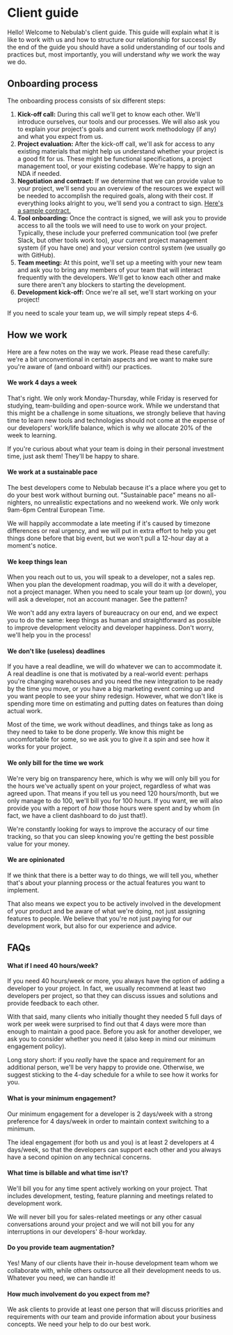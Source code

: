 # Client guide

Hello! Welcome to Nebulab's client guide. This guide will explain what it is like to work with us
and how to structure our relationship for success! By the end of the guide you should have a solid
understanding of our tools and practices but, most importantly, you will understand _why_ we work 
the way we do.   

## Onboarding process

The onboarding process consists of six different steps:

1. **Kick-off call:** During this call we'll get to know each other. We'll introduce ourselves, our
   tools and our processes. We will also ask you to explain your project's goals and current work
   methodology (if any) and what you expect from us.
2. **Project evaluation:** After the kick-off call, we'll ask for access to any existing materials
   that might help us understand whether your project is a good fit for us. These might be 
   functional specifications, a project management tool, or your existing codebase. We're happy to
   sign an NDA if needed.
3. **Negotiation and contract:** If we determine that we can provide value to your project, we'll 
   send you an overview of the resources we expect will be needed to accomplish the required goals,
   along with their cost. If everything looks alright to you, we'll send you a contract to sign.
   [Here's a sample contract.](https://github.com/nebulab/playbook/raw/master/assets/contract-draft.pdf)
4. **Tool onboarding:** Once the contract is signed, we will ask you to provide access to all the
   tools we will need to use to work on your project. Typically, these include your preferred
   communication tool (we prefer Slack, but other tools work too), your current project management 
   system (if you have one) and your version control system (we usually go with GitHub).  
5. **Team meeting:** At this point, we'll set up a meeting with your new team and ask you to bring
   any members of your team that will interact frequently with the developers. We'll get to know
   each other and make sure there aren't any blockers to starting the development. 
6. **Development kick-off:** Once we're all set, we'll start working on your project!

If you need to scale your team up, we will simply repeat steps 4-6.

## How we work

Here are a few notes on the way we work. Please read these carefully: we're a bit unconventional in
certain aspects and we want to make sure you're aware of (and onboard with!) our practices.

#### We work 4 days a week

That's right. We only work Monday-Thursday, while Friday is reserved for studying, team-building 
and open-source work. While we understand that this might be a  challenge in some situations, we 
strongly believe that having time to learn new tools and  technologies should not come at the 
expense of our developers' work/life balance, which is why we allocate 20% of the week to learning. 

If you're curious about what your team is doing in their personal investment time, just ask them! 
They'll be happy to share.
  
#### We work at a sustainable pace

The best developers come to Nebulab because it's a place where you get to do your best work without 
burning out. "Sustainable pace" means no all-nighters, no unrealistic expectations and no weekend 
work. We only work 9am-6pm Central European Time. 

We will happily accommodate a late meeting if it's caused by timezone differences or real urgency, 
and we will put in extra effort to help you get things done before that big event, but we won't pull 
a 12-hour day at a moment's notice.

#### We keep things lean

When you reach out to us, you will speak to a developer, not a sales rep. When you plan the 
development roadmap, you will do it with a developer, not a project manager. When you need to scale 
your team up (or down), you will ask a developer, not an account manager. See the pattern? 

We won't add any extra layers of bureaucracy on our end, and we expect you to do the same: keep 
things as human and straightforward as possible to improve development velocity and  developer 
happiness. Don't worry, we'll help you in the process!

#### We don't like (useless) deadlines

If you have a real deadline, we will do whatever we can to accommodate it. A real deadline is one
that is motivated by a real-world event: perhaps you're  changing warehouses and you need the new 
integration to be ready by the time you move, or you have  a big marketing event coming up and you 
want people to see your shiny redesign. However, what we don't like is spending more time on 
estimating and putting dates on features than doing actual work. 

Most of the time, we work without deadlines, and things take as long as they need to take to be done 
properly. We know this might be uncomfortable for some, so we ask you to give it a spin and see how 
it works for your project.

#### We only bill for the time we work

We're very big on transparency here, which is why we will only bill you for the hours we've actually 
spent on your project, regardless of what was agreed upon. That means if you tell us you need 120 
hours/month, but we only manage to do 100, we'll bill you for 100 hours. If you want, we will also 
provide you with a report of _how_ those hours were spent and by whom (in fact, we have a client 
dashboard to do just that!). 

We're constantly looking for ways to improve the accuracy of our time tracking, so that you can 
sleep knowing you're getting the best possible value for your money.

#### We are opinionated

If we think that there is a better way to do things, we will tell you, whether that's about your 
planning process or the actual features you want to implement. 

That also means we expect you to be actively involved in the development of your product and be 
aware of what we're doing, not just assigning features to people. We believe that you're not just 
paying for our development work, but also for our experience and advice.

## FAQs

#### What if I need 40 hours/week?

If you need 40 hours/week or more, you always have the option of adding a developer to your project.
In fact, we usually recommend at least two developers per project, so that they can discuss issues 
and solutions and provide feedback to each other.

With that said, many clients who initially thought they needed 5 full days of work per week were 
surprised to find out that 4 days were more than enough to maintain a good pace. Before you ask for 
another developer, we ask you to consider whether you need it (also keep in mind our minimum 
engagement policy).

Long story short: if you _really_ have the space and requirement for an additional person, we'll be 
very happy to provide one. Otherwise, we suggest sticking to the 4-day schedule for a while to see 
how it works for you. 

#### What is your minimum engagement?

Our minimum engagement for a developer is 2 days/week with a strong preference for 4 days/week in
order to maintain context switching to a minimum.

The ideal engagement (for both us and you) is at least 2 developers at 4 days/week, so that the 
developers can support each other and you always have a second opinion on any technical concerns. 

#### What time is billable and what time isn't?

We'll bill you for any time spent actively working on your project. That includes development, 
testing, feature planning and meetings related to development work.

We will never bill you for sales-related meetings or any other casual conversations around your
project and we will not bill you for any interruptions in our developers' 8-hour workday.

#### Do you provide team augmentation?

Yes! Many of our clients have their in-house development team whom we collaborate with, while others
outsource all their development needs to us. Whatever you need, we can handle it!

#### How much involvement do you expect from me?

We ask clients to provide at least one person that will discuss priorities and requirements with our
team and provide information about your business concepts. We need your help to do our best work.
